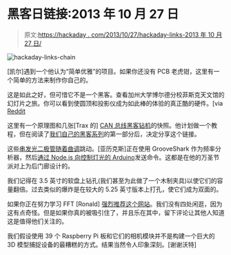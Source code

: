 # 黑客日链接:2013 年 10 月 27 日

> 原文:[https://hackaday . com/2013/10/27/hackaday-links-2013 年 10 月 27 日/](https://hackaday.com/2013/10/27/hackaday-links-october-27-2013/)

![hackaday-links-chain](../Images/da184e9bde007f88b719f5aafc440574.png)

[凯尔]遇到一个他认为“简单优雅”的项目。如果你还没有 PCB 老虎钳，这里有一个简单的方法来制作你自己的。

这是如此之好，但可惜它不是一个黑客。查看加州大学博尔德分校菲斯克天文馆的幻灯片之旅。你可以看到使圆顶和投影仪成为如此棒的体验的真正酷的硬件。[via [Reddit](http://www.reddit.com/r/ECE/comments/1oxcoh/planetary_projector_porn_xpost_from_filmmakers/)

这里有一个原理图和几张[Trax 的] [CAN 总线黑客钻机](http://www.elektronika.ba/canbus/)的快照。他计划做一个教程，但在阅读了[我们自己的黑客系列](http://hackaday.com/2013/10/22/can-hacking-the-in-vehicle-network/)的第一部分后，决定分享这个链接。

这些[串发光二极管随着曲调](http://www.youtube.com/watch?v=59JiTH-OT8s)跳动。[亚历克斯]正在使用 GrooveShark 作为频率分析器，然后[通过 Node.js 向控制灯光的 Arduino](https://github.com/AUmrysh/GrooveLights)发送命令。这都是在他的万圣节派对上为后门廊设计的。

我们记得在 3.5 英寸的软盘上钻孔(我们甚至为此做了一个木制夹具)以使它们的容量翻倍。过去类似的爆炸是在较大的 5.25 英寸版本上打孔，使它们成为双面的。

如果你正在努力学习 FFT [Ronald] [强烈推荐这个网站](http://www.katjaas.nl/home/home.html)。我们没有四处闲逛，因为这有点奇怪。但是如果你真的被吸引住了，并且乐在其中，留下评论让其他人知道这是值得他们关注的。

我们假设使用 39 个 Raspberry Pi 板和它们的相机模块并不是构建一个巨大的 3D 模型捕捉设备的最糟糕的方式。结果当然令人印象深刻。[谢谢沃特]